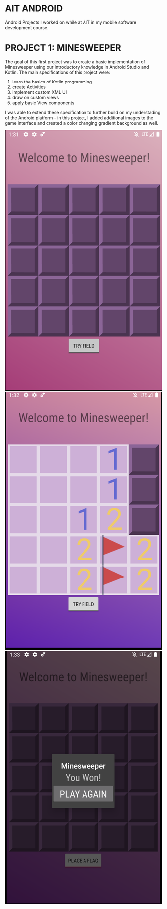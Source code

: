 # AIT ANDROID
Android Projects I worked on while at AIT in my mobile software development course.

# PROJECT 1: MINESWEEPER

The goal of this first project was to create a basic implementation of Minesweeper using our introductory knowledge in Android Studio and Kotlin. The main specifications of this project were:
 1. learn the basics of Kotlin programming
 2. create Activities
 3. implement custom XML UI
 4. draw on custom views
 5. apply basic View components

 I was able to extend these specification to further build on my understading of the Android platform - in this project, I added additional images to the game interface and created a color changing gradient background as well.

![Blank Minefield](/images/ms1.png) ![In-progress Game](/images/ms2.png)![Winning Screen](/images/ms3.png)